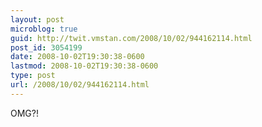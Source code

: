 ```yaml
---
layout: post
microblog: true
guid: http://twit.vmstan.com/2008/10/02/944162114.html
post_id: 3054199
date: 2008-10-02T19:30:38-0600
lastmod: 2008-10-02T19:30:38-0600
type: post
url: /2008/10/02/944162114.html
---
```

OMG?!

